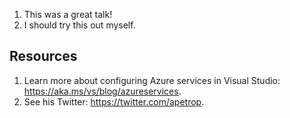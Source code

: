 1. This was a great talk!
2. I should try this out myself.

## Resources
1. Learn more about configuring Azure services in Visual Studio: https://aka.ms/vs/blog/azureservices.
2. See his Twitter: https://twitter.com/apetrop.